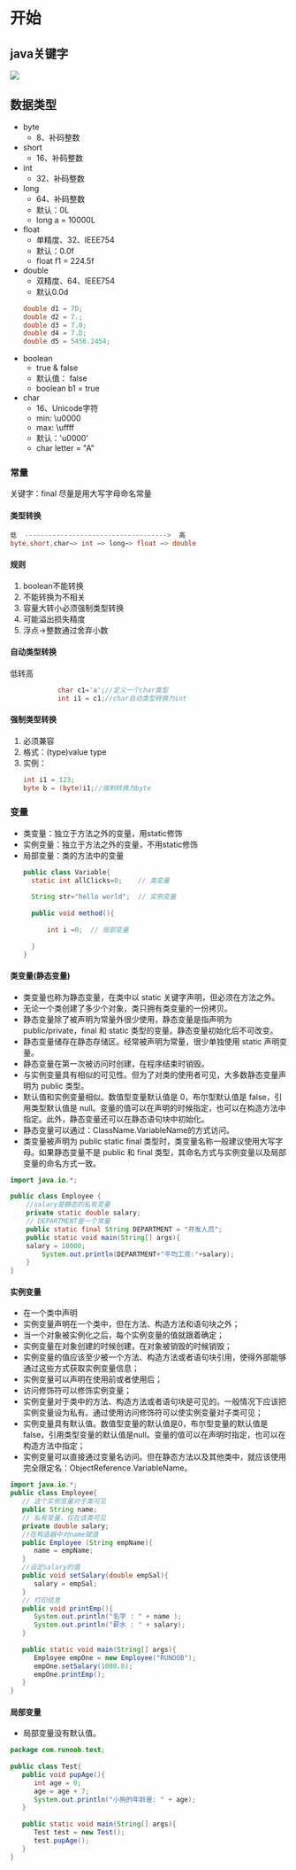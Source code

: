 # 开始
## java关键字
![](images/2022-12-26-20-17-10.png)
## 数据类型
* byte
  * 8、补码整数
* short
  * 16、补码整数
* int
  * 32、补码整数
* long
  * 64、补码整数
  * 默认：0L
  * long a = 10000L
* float
  * 单精度、32、IEEE754
  * 默认：0.0f
  * float f1 = 224.5f
* double
  * 双精度、64、IEEE754
  * 默认0.0d
   ``` Java {.line-numbers} 
  double d1 = 7D;
  double d2 = 7.;
  double d3 = 7.0;
  double d4 = 7.D;
  double d5 = 5456.2454;
   ```
* boolean
  * true & false
  * 默认值： false
  * boolean b1 = true
* char
  * 16、Unicode字符
  * min: \u0000
  * max: \uffff
  * 默认：'u0000'
  * char letter = "A"
### 常量
关键字：final
尽量是用大写字母命名常量
#### 类型转换
``` java 
低  ------------------------------------>  高
byte,short,char—> int —> long—> float —> double
``` 
#### 规则
1. boolean不能转换
2. 不能转换为不相关
3. 容量大转小必须强制类型转换
4. 可能溢出损失精度
5. 浮点->整数通过舍弃小数
#### 自动类型转换
低转高
``` java {.line-numbers}
            char c1='a';//定义一个char类型
            int i1 = c1;//char自动类型转换为int
```
#### 强制类型转换
1. 必须兼容
2. 格式：(type)value type
3. 实例：
   ``` java {.line-numbers}
   int i1 = 123;
   byte b = (byte)i1;//强制转换为byte
   ``` 
### 变量
* 类变量：独立于方法之外的变量，用static修饰
* 实例变量：独立于方法之外的变量，不用static修饰
* 局部变量：类的方法中的变量
  ``` java {.line-numbers}
  public class Variable{
    static int allClicks=0;    // 类变量
 
    String str="hello world";  // 实例变量
 
    public void method(){
 
        int i =0;  // 局部变量
 
    }
  }
  ```
#### 类变量(静态变量)
* 类变量也称为静态变量，在类中以 static 关键字声明，但必须在方法之外。
* 无论一个类创建了多少个对象，类只拥有类变量的一份拷贝。
* 静态变量除了被声明为常量外很少使用，静态变量是指声明为 public/private，final 和 static 类型的变量。静态变量初始化后不可改变。
* 静态变量储存在静态存储区。经常被声明为常量，很少单独使用 static 声明变量。
* 静态变量在第一次被访问时创建，在程序结束时销毁。
* 与实例变量具有相似的可见性。但为了对类的使用者可见，大多数静态变量声明为 public 类型。
* 默认值和实例变量相似。数值型变量默认值是 0，布尔型默认值是 false，引用类型默认值是 null。变量的值可以在声明的时候指定，也可以在构造方法中指定。此外，静态变量还可以在静态语句块中初始化。
* 静态变量可以通过：ClassName.VariableName的方式访问。
* 类变量被声明为 public static final 类型时，类变量名称一般建议使用大写字母。如果静态变量不是 public 和 final 类型，其命名方式与实例变量以及局部变量的命名方式一致。
``` java {.line-numbers}
import java.io.*;
 
public class Employee {
    //salary是静态的私有变量
    private static double salary;
    // DEPARTMENT是一个常量
    public static final String DEPARTMENT = "开发人员";
    public static void main(String[] args){
    salary = 10000;
        System.out.println(DEPARTMENT+"平均工资:"+salary);
    }
}
```
#### 实例变量
* 在一个类中声明
* 实例变量声明在一个类中，但在方法、构造方法和语句块之外；
* 当一个对象被实例化之后，每个实例变量的值就跟着确定；
* 实例变量在对象创建的时候创建，在对象被销毁的时候销毁；
* 实例变量的值应该至少被一个方法、构造方法或者语句块引用，使得外部能够通过这些方式获取实例变量信息；
* 实例变量可以声明在使用前或者使用后；
* 访问修饰符可以修饰实例变量；
* 实例变量对于类中的方法、构造方法或者语句块是可见的。一般情况下应该把实例变量设为私有。通过使用访问修饰符可以使实例变量对子类可见；
* 实例变量具有默认值。数值型变量的默认值是0，布尔型变量的默认值是false，引用类型变量的默认值是null。变量的值可以在声明时指定，也可以在构造方法中指定；
* 实例变量可以直接通过变量名访问。但在静态方法以及其他类中，就应该使用完全限定名：ObjectReference.VariableName。
``` java {.line-numbers}
import java.io.*;
public class Employee{
   // 这个实例变量对子类可见
   public String name;
   // 私有变量，仅在该类可见
   private double salary;
   //在构造器中对name赋值
   public Employee (String empName){
      name = empName;
   }
   //设定salary的值
   public void setSalary(double empSal){
      salary = empSal;
   }  
   // 打印信息
   public void printEmp(){
      System.out.println("名字 : " + name );
      System.out.println("薪水 : " + salary);
   }
 
   public static void main(String[] args){
      Employee empOne = new Employee("RUNOOB");
      empOne.setSalary(1000.0);
      empOne.printEmp();
   }
}
```
#### 局部变量
* 局部变量没有默认值。
``` java {.line-numbers}
package com.runoob.test;
 
public class Test{ 
   public void pupAge(){
      int age = 0;
      age = age + 7;
      System.out.println("小狗的年龄是: " + age);
   }
   
   public static void main(String[] args){
      Test test = new Test();
      test.pupAge();
   }
}
```
